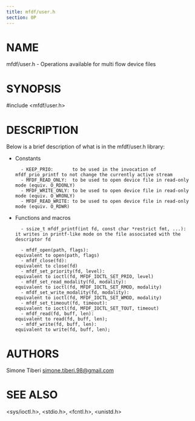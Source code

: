 ```yaml
---
title: mfdf/user.h
section: 0P
---
```


# NAME
mfdf/user.h - Operations available for multi flow device files

# SYNOPSIS
\#include <mfdf/user.h>

# DESCRIPTION
Below is a brief description of what is in the mfdf/user.h library:

- Constants

        - KEEP_PRIO:       to be used in the invocation of mfdf_prio_printf to not change the currently active stream
        - MFDF_READ_ONLY:  to be used to open device file in read-only mode (equiv. O_RDONLY)
        - MFDF_WRITE_ONLY: to be used to open device file in read-only mode (equiv. O_WRONLY)
        - MFDF_READ_WRITE: to be used to open device file in read-only mode (equiv. O_RDWR)

- Functions and macros

        - ssize_t mfdf_printf(int fd, const char *restrict fmt, ...):   it writes in printf-like mode on the file associated with the descriptor fd

        - mfdf_open(path, flags):                                       equivalent to open(path, flags)
        - mfdf_close(fd):                                               equivalent to close(fd)
        - mfdf_set_priority(fd, level):                                 equivalent to ioctl(fd, MFDF_IOCTL_SET_PRIO, level)
        - mfdf_set_read_modality(fd, modality):                         equivalent to ioctl(fd, MFDF_IOCTL_SET_RMOD, modality)
        - mfdf_set_write_modality(fd, modality):                        equivalent to ioctl(fd, MFDF_IOCTL_SET_WMOD, modality)
        - mfdf_set_timeout(fd, timeout):                                equivalent to ioctl(fd, MFDF_IOCTL_SET_TOUT, timeout)
        - mfdf_read(fd, buff, len):                                     equivalent to read(fd, buff, len);
        - mfdf_write(fd, buff, len):                                    equivalent to write(fd, buff, len);

# AUTHORS
Simone Tiberi <simone.tiberi.98@gmail.com>

# SEE ALSO
<sys/ioctl.h>, <stdio.h>, <fcntl.h>, <unistd.h>
